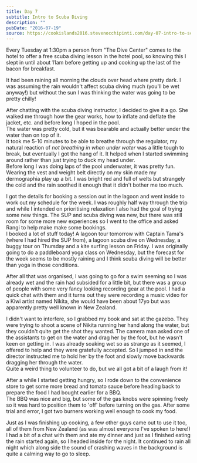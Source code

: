 ```yaml
---
title: Day 7
subtitle: Intro to Scuba Diving
description: ""
pubDate: "2016-07-19"
source: https://cookislands2016.stevenocchipinti.com/day-07-intro-to-scuba-diving/
---
```


Every Tuesday at 1:30pm a person from "The Dive Center" comes to the hotel to
offer a free scuba diving lesson in the hotel pool, so knowing this I slept in
until about 11am before getting up and cooking up the last of the bacon for
breakfast.

It had been raining all morning the clouds over head where pretty dark. I was
assuming the rain wouldn't affect scuba diving much (you'll be wet anyway!) but
without the sun I was thinking the water was going to be pretty chilly!

After chatting with the scuba diving instructor, I decided to give it a go. She
walked me through how the gear works, how to inflate and deflate the jacket,
etc. and before long I hoped in the pool.  
The water was pretty cold, but it was bearable and actually better under the
water than on top of it.  
It took me 5-10 minutes to be able to breathe through the regulator, my natural
reaction of _not breathing in when under water_ was a little tough to break, but
eventually I got the hang of it. It helped when I started swimming around rather
than just trying to duck my head under.  
Before long I was doing laps of the pool underwater, it was pretty fun.  
Wearing the vest and weight belt directly on my skin made my dermographia play
up a bit. I was bright red and full of welts but strangely the cold and the rain
soothed it enough that it didn't bother me too much.

I got the details for booking a session out in the lagoon and went inside to
work out my schedule for the week. I was roughly half way through the trip and
while I intended on prioritising relaxation I also had the goal of trying some
new things. The SUP and scuba diving was new, but there was still room for some
more new experiences so I went to the office and asked Rangi to help make make
some bookings.  
I booked a lot of stuff today! A lagoon tour tomorrow with Captain Tama's (where
I had hired the SUP from), a lagoon scuba dive on Wednesday, a buggy tour on
Thursday and a kite surfing lesson on Friday. I was originally going to do a
paddleboard yoga class on Wednesday, but the forecast for the week seems to be
mostly raining and I think scuba diving will be better than yoga in those
conditions.

After all that was organised, I was going to go for a swim seeming so I was
already wet and the rain had subsided for a little bit, but there was a group of
people with some very fancy looking recording gear at the pool. I had a quick
chat with them and it turns out they were recording a music video for a Kiwi
artist named Nikita, she would have been about 17yo but was apparently pretty
well known in New Zealand.

I didn't want to interfere, so I grabbed my book and sat at the gazebo. They
were trying to shoot a scene of Nikita running her hand along the water, but
they couldn't quite get the shot they wanted. The camera man asked one of the
assistants to get on the water and drag her by the foot, but he wasn't keen on
getting in. I was already soaking wet so as strange as it seemed, I offered to
help and they were gratefully accepted. So I jumped in and the director
instructed me to hold her by the foot and slowly move backwards dragging her
through the water.  
Quite a weird thing to volunteer to do, but we all got a bit of a laugh from it!

After a while I started getting hungry, so I rode down to the convenience store
to get some more bread and tomato sauce before heading back to prepare the food
I had bought earlier for a BBQ.  
The BBQ was nice and big, but some of the gas knobs were spinning freely so it
was hard to position them to 'off' before turning on the gas. After some trial
and error, I got two burners working well enough to cook my food.

Just as I was finishing up cooking, a few other guys came out to use it too, all
of them from New Zealand (as was almost everyone I've spoken to here!)  
I had a bit of a chat with them and ate my dinner and just as I finished eating
the rain started again, so I headed inside for the night. It continued to rain
all night which along side the sound of crashing waves in the background is
quite a calming way to go to sleep.
